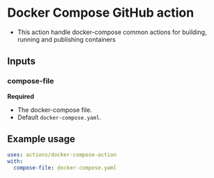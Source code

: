 # Docker Compose GitHub action

* This action handle docker-compose common actions for building, running and publishing containers

## Inputs

### compose-file

**Required** 
- The docker-compose file. 
- Default `docker-compose.yaml`.


## Example usage

```yaml
uses: actions/docker-compose-action
with:
  compose-file: docker-compose.yaml
```
